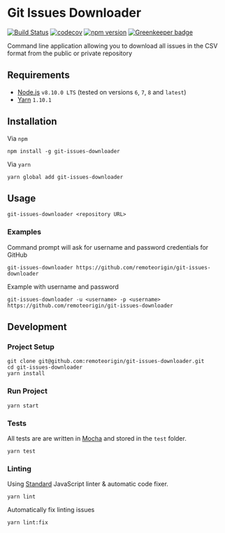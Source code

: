 # Git Issues Downloader

[![Build Status](https://travis-ci.org/remoteorigin/git-issues-downloader.svg?branch=master)](https://travis-ci.org/remoteorigin/git-issues-downloader)
[![codecov](https://codecov.io/gh/remoteorigin/git-issues-downloader/branch/master/graph/badge.svg)](https://codecov.io/gh/remoteorigin/git-issues-downloader)
[![npm version](https://badge.fury.io/js/git-issues-downloader.svg)](https://badge.fury.io/js/git-issues-downloader)
[![Greenkeeper badge](https://badges.greenkeeper.io/remoteorigin/git-issues-downloader.svg)](https://greenkeeper.io/)

Command line application allowing you to download all issues in the CSV format from the public or private repository

## Requirements

- [Node.js](https://nodejs.org) `v8.10.0 LTS` (tested on versions `6`, `7`, `8` and `latest`)
- [Yarn](https://yarnpkg.com) `1.10.1`

## Installation

Via `npm`

    npm install -g git-issues-downloader

Via `yarn`

    yarn global add git-issues-downloader

## Usage

    git-issues-downloader <repository URL>

### Examples

Command prompt will ask for username and password credentials for GitHub

    git-issues-downloader https://github.com/remoteorigin/git-issues-downloader

Example with username and password

    git-issues-downloader -u <username> -p <username> https://github.com/remoteorigin/git-issues-downloader

## Development

### Project Setup

    git clone git@github.com:remoteorigin/git-issues-downloader.git
    cd git-issues-downloader
    yarn install

### Run Project

    yarn start

### Tests

All tests are are written in [Mocha](https://mochajs.org/) and stored in the `test` folder.

    yarn test

### Linting

Using [Standard](https://github.com/feross/standard) JavaScript linter & automatic code fixer.

    yarn lint

Automatically fix linting issues

    yarn lint:fix
